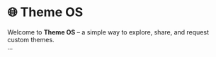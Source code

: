 # 🌐 Theme OS

Welcome to **Theme OS** – a simple way to explore, share, and request custom themes.  
...
